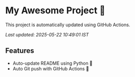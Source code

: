 # My Awesome Project 🚀

This project is automatically updated using GitHub Actions.

_Last updated: 2025-05-22 10:49:01 IST_

## Features
- Auto-update README using Python 🐍
- Auto Git push with GitHub Actions 🤖
